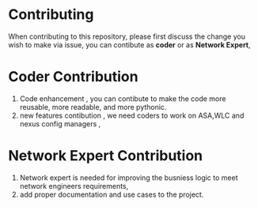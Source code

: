 # Contributing

When contributing to this repository, please first discuss the change you wish to make via issue,
you can contibute as **coder** or as **Network Expert**,

# Coder Contribution

  1) Code enhancement , you can contibute to make the code more reusable, more readable, and more pythonic.
  2) new features contibution , we need coders to work on ASA,WLC and nexus config managers ,

# Network Expert Contribution

  1) Network expert is needed for improving the busniess logic to meet network engineers requirements,
  2) add proper documentation and use cases to the project.